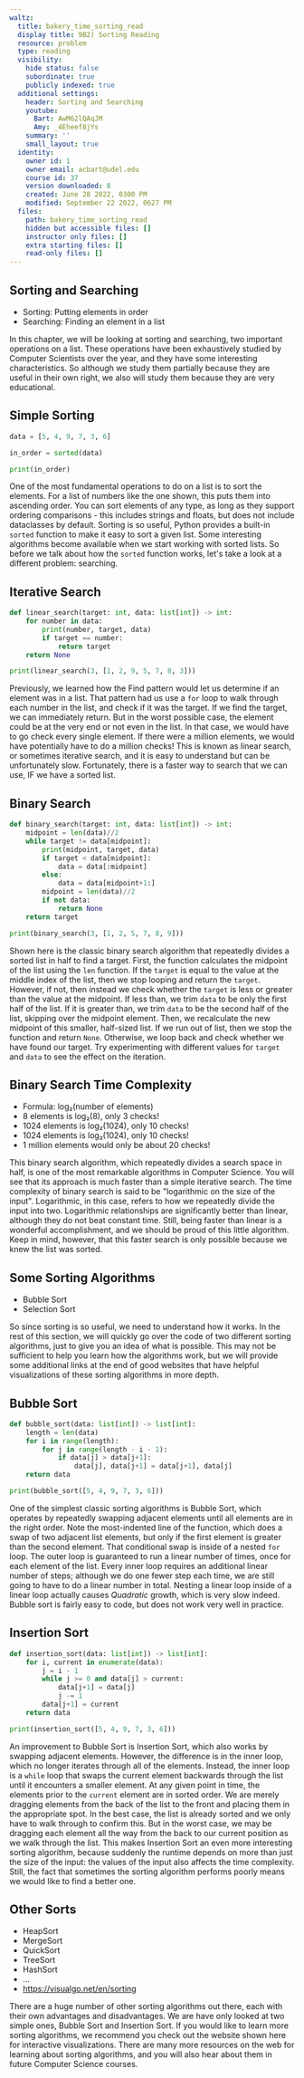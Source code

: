 ```yaml
---
waltz:
  title: bakery_time_sorting_read
  display title: 9B2) Sorting Reading
  resource: problem
  type: reading
  visibility:
    hide status: false
    subordinate: true
    publicly indexed: true
  additional settings:
    header: Sorting and Searching
    youtube:
      Bart: AwM62lQAqJM
      Amy: _4Eheef8jYs
    summary: ''
    small_layout: true
  identity:
    owner id: 1
    owner email: acbart@udel.edu
    course id: 37
    version downloaded: 8
    created: June 28 2022, 0300 PM
    modified: September 22 2022, 0627 PM
  files:
    path: bakery_time_sorting_read
    hidden but accessible files: []
    instructor only files: []
    extra starting files: []
    read-only files: []
---
```

## Sorting and Searching

* Sorting: Putting elements in order
* Searching: Finding an element in a list

In this chapter, we will be looking at sorting and searching, two important operations on a list.
These operations have been exhaustively studied by Computer Scientists over the year, and they have some interesting characteristics.
So although we study them partially because they are useful in their own right, we also will study them because they are very educational.

## Simple Sorting

```python simple-sorting
data = [5, 4, 9, 7, 3, 6]

in_order = sorted(data)

print(in_order)
```

One of the most fundamental operations to do on a list is to sort the elements.
For a list of numbers like the one shown, this puts them into ascending order.
You can sort elements of any type, as long as they support ordering comparisons - this includes strings and floats, but does not include dataclasses by default.
Sorting is so useful, Python provides a built-in `sorted` function to make it easy to sort a given list.
Some interesting algorithms become available when we start working with sorted lists.
So before we talk about how the `sorted` function works, let's take a look at a different problem: searching.

## Iterative Search

```python iterate-search
def linear_search(target: int, data: list[int]) -> int:
    for number in data:
        print(number, target, data)
        if target == number:
            return target
    return None

print(linear_search(3, [1, 2, 9, 5, 7, 8, 3]))
```

Previously, we learned how the Find pattern would let us determine if an element was in a list.
That pattern had us use a `for` loop to walk through each number in the list, and check if it was the target.
If we find the target, we can immediately return.
But in the worst possible case, the element could be at the very end or not even in the list.
In that case, we would have to go check every single element.
If there were a million elements, we would have potentially have to do a million checks!
This is known as linear search, or sometimes iterative search, and it is easy to understand but can be unfortunately slow.
Fortunately, there is a faster way to search that we can use, IF we have a sorted list.

## Binary Search

```python binary-search
def binary_search(target: int, data: list[int]) -> int:
    midpoint = len(data)//2
    while target != data[midpoint]:
        print(midpoint, target, data)
        if target < data[midpoint]:
            data = data[:midpoint]
        else:
            data = data[midpoint+1:]
        midpoint = len(data)//2
        if not data:
            return None
    return target

print(binary_search(3, [1, 2, 5, 7, 8, 9]))
```

Shown here is the classic binary search algorithm that repeatedly divides a sorted list in half to find a target.
First, the function calculates the midpoint of the list using the `len` function.
If the `target` is equal to the value at the middle index of the list, then we stop looping and return the `target`.
However, if not, then instead we check whether the `target` is less or greater than the value at the midpoint.
If less than, we trim `data` to be only the first half of the list.
If it is greater than, we trim `data` to be the second half of the list, skipping over the midpoint element.
Then, we recalculate the new midpoint of this smaller, half-sized list.
If we run out of list, then we stop the function and return `None`. Otherwise, we loop back and check whether we have found our target.
Try experimenting with different values for `target` and `data` to see the effect on the iteration.

## Binary Search Time Complexity

* Formula: log₂(number of elements)
* 8 elements is log₂(8), only 3 checks!
* 1024 elements is log₂(1024), only 10 checks!
* 1024 elements is log₂(1024), only 10 checks!
* 1 million elements would only be about 20 checks!

This binary search algorithm, which repeatedly divides a search space in half, is one of the most remarkable algorithms in Computer Science.
You will see that its approach is much faster than a simple iterative search.
The time complexity of binary search is said to be "logarithmic on the size of the input".
Logarithmic, in this case, refers to how we repeatedly divide the input into two.
Logarithmic relationships are significantly better than linear, although they do not beat constant time.
Still, being faster than linear is a wonderful accomplishment, and we should be proud of this little algorithm.
Keep in mind, however, that this faster search is only possible because we knew the list was sorted.

## Some Sorting Algorithms

* Bubble Sort
* Selection Sort

So since sorting is so useful, we need to understand how it works.
In the rest of this section, we will quickly go over the code of two different sorting algorithms, just to give you an idea of what is possible.
This may not be sufficient to help you learn how the algorithms work, but we will provide some additional links at the end of good websites that have helpful visualizations of these sorting algorithms in more depth.

## Bubble Sort

```python bubble-sort
def bubble_sort(data: list[int]) -> list[int]:
    length = len(data)
    for i in range(length):
        for j in range(length - i - 1):
            if data[j] > data[j+1]:
                data[j], data[j+1] = data[j+1], data[j]
    return data

print(bubble_sort([5, 4, 9, 7, 3, 6]))
```

One of the simplest classic sorting algorithms is Bubble Sort, which operates by repeatedly swapping adjacent elements until all elements are in the right order.
Note the most-indented line of the function, which does a swap of two adjacent list elements, but only if the first element is greater than the second element.
That conditional swap is inside of a nested `for` loop.
The outer loop is guaranteed to run a linear number of times, once for each element of the list.
Every inner loop requires an additional linear number of steps; although we do one fewer step each time, we are still going to have to do a linear number in total.
Nesting a linear loop inside of a linear loop actually causes *Quadratic* growth, which is very slow indeed.
Bubble sort is fairly easy to code, but does not work very well in practice.

## Insertion Sort

```python insertion-sort
def insertion_sort(data: list[int]) -> list[int]:
    for i, current in enumerate(data):
        j = i - 1
        while j >= 0 and data[j] > current:
            data[j+1] = data[j]
            j -= 1
        data[j+1] = current
    return data

print(insertion_sort([5, 4, 9, 7, 3, 6]))
```

An improvement to Bubble Sort is Insertion Sort, which also works by swapping adjacent elements.
However, the difference is in the inner loop, which no longer iterates through all of the elements.
Instead, the inner loop is a `while` loop that swaps the current element backwards through the list until it encounters a smaller element.
At any given point in time, the elements prior to the `current` element are in sorted order.
We are merely dragging elements from the back of the list to the front and placing them in the appropriate spot.
In the best case, the list is already sorted and we only have to walk through to confirm this.
But in the worst case, we may be dragging each element all the way from the back to our current position as we walk through the list.
This makes Insertion Sort an even more interesting sorting algorithm, because suddenly the runtime depends on more than just the size of the input: the values of the input also affects the time complexity.
Still, the fact that sometimes the sorting algorithm performs poorly means we would like to find a better one.

## Other Sorts

* HeapSort
* MergeSort
* QuickSort
* TreeSort
* HashSort
* ...
* https://visualgo.net/en/sorting

There are a huge number of other sorting algorithms out there, each with their own advantages and disadvantages.
We are have only looked at two simple ones, Bubble Sort and Insertion Sort.
If you would like to learn more sorting algorithms, we recommend you check out the website shown here for interactive visualizations.
There are many more resources on the web for learning about sorting algorithms, and you will also hear about them in future Computer Science courses.